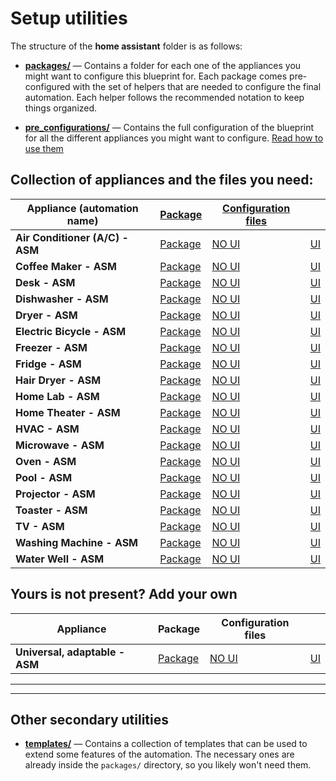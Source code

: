 # Setup utilities
The structure of the **home assistant** folder is as follows:

- [**packages/**](./packages/) — Contains a folder for each one of the appliances you might want to configure this blueprint for. Each package comes pre-configured with the set of helpers that are needed to configure the final automation. Each helper follows the recommended notation to keep things organized.

- [**pre_configurations/**](./pre_configurations/) — Contains the full configuration of the blueprint for all the different appliances you might want to configure. [Read how to use them](./pre_configurations/)

##  Collection of appliances and the files you need:
| Appliance (automation name) | [Package](./README.md) | [Configuration files](./pre_configurations/)| |
|---|---|---|---|
|**Air Conditioner (A/C) - ASM**| [Package](./packages/air_conditioner/) | [NO UI](./pre_configurations/no_ui/asm_air_conditioner_noui_starter.yaml) | [UI](./pre_configurations/ui/asm_air_conditioner_ui_starter.yaml) |
|**Coffee Maker - ASM**| [Package](./packages/coffee_maker/) | [NO UI](./pre_configurations/no_ui/asm_coffee_maker_noui_starter.yaml) | [UI](./pre_configurations/ui/asm_coffee_maker_ui_starter.yaml) |
|**Desk - ASM**| [Package](./packages/desk/) | [NO UI](./pre_configurations/no_ui/asm_desk_noui_starter.yaml) | [UI](./pre_configurations/ui/asm_desk_ui_starter.yaml) |
|**Dishwasher - ASM**| [Package](./packages/dishwasher/) | [NO UI](./pre_configurations/no_ui/asm_dishwasher_noui_starter.yaml) | [UI](./pre_configurations/ui/asm_dishwasher_ui_starter.yaml) |
|**Dryer - ASM**| [Package](./packages/dryer/) | [NO UI](./pre_configurations/no_ui/asm_dryer_noui_starter.yaml) | [UI](./pre_configurations/ui/asm_dryer_ui_starter.yaml)|
|**Electric Bicycle - ASM**| [Package](./packages/electric_bicycle/) | [NO UI](./pre_configurations/no_ui/asm_electric_bicycle_noui_starter.yaml) | [UI](./pre_configurations/ui/asm_electric_bicycle_ui_starter.yaml) |
|**Freezer - ASM**| [Package](./packages/freezer/) | [NO UI](./pre_configurations/no_ui/asm_freezer_noui_starter.yaml) | [UI](./pre_configurations/ui/asm_freezer_ui_starter.yaml) |
|**Fridge - ASM**| [Package](./packages/freezer/) | [NO UI](./pre_configurations/no_ui/asm_fridge_noui_starter.yaml) | [UI](./pre_configurations/ui/asm_fridge_ui_starter.yaml) |
|**Hair Dryer - ASM**| [Package](./packages/hair_dryer/) | [NO UI](./pre_configurations/no_ui/asm_hair_dryer_noui_starter.yaml) | [UI](./pre_configurations/ui/asm_hair_dryer_ui_starter.yaml) |
|**Home Lab - ASM**| [Package](./packages/home_lab/) | [NO UI](./pre_configurations/no_ui/asm_home_lab_noui_starter.yaml) | [UI](./pre_configurations/ui/asm_home_lab_ui_starter.yaml) |
|**Home Theater - ASM**| [Package](./packages/home_theater/) | [NO UI](./pre_configurations/no_ui/asm_home_theater_noui_starter.yaml) | [UI](./pre_configurations/ui/asm_home_theater_ui_starter.yaml) |
|**HVAC - ASM**| [Package](./packages/hvac/) | [NO UI](./pre_configurations/no_ui/asm_hvac_noui_starter.yaml) | [UI](./pre_configurations/ui/asm_hvac_ui_starter.yaml) |
|**Microwave - ASM**| [Package](./packages/microwave/) | [NO UI](./pre_configurations/no_ui/asm_microwave_noui_starter.yaml) | [UI](./pre_configurations/ui/asm_microwave_ui_starter.yaml) |
|**Oven - ASM**| [Package](./packages/oven/) | [NO UI](./pre_configurations/no_ui/asm_oven_noui_starter.yaml) | [UI](./pre_configurations/ui/asm_oven_ui_starter.yaml) |
|**Pool - ASM**| [Package](./packages/pool/) | [NO UI](./pre_configurations/no_ui/asm_pool_noui_starter.yaml) | [UI](./pre_configurations/ui/asm_pool_ui_starter.yaml) |
|**Projector - ASM**| [Package](./packages/projector/) | [NO UI](./pre_configurations/no_ui/asm_projector_noui_starter.yaml) | [UI](./pre_configurations/ui/asm_projector_ui_starter.yaml) |
|**Toaster - ASM**| [Package](./packages/toaster/) | [NO UI](./pre_configurations/no_ui/asm_toaster_noui_starter.yaml) | [UI](./pre_configurations/ui/asm_toaster_ui_starter.yaml) |
|**TV - ASM**| [Package](./packages/tv/) | [NO UI](./pre_configurations/no_ui/asm_tv_noui_starter.yaml) | [UI](./pre_configurations/ui/asm_tv_ui_starter.yaml) |
|**Washing Machine - ASM**| [Package](./packages/washing_machine/) | [NO UI](./pre_configurations/no_ui/asm_washing_machine_noui_starter.yaml) | [UI](./pre_configurations/ui/asm_washing_machine_ui_starter.yaml) |
|**Water Well - ASM**| [Package](./packages/water_well/) | [NO UI](./pre_configurations/no_ui/asm_water_well_noui_starter.yaml) | [UI](./pre_configurations/ui/asm_water_well_ui_starter.yaml) |

## Yours is not present? Add your own
| Appliance | Package | Configuration files| |
|---|---|---|---|
|**Universal, adaptable - ASM**| [Package](./packages/universal/asm_your_appliance_name.yaml) | [NO UI](./pre_configurations/no_ui/asm_your_appliance_name_noui_starter.yaml) | [UI](./pre_configurations/ui/asm_your_appliance_name_ui_starter.yaml)|


---
---
## Other secondary utilities

- [**templates/**](./templates/) — Contains a collection of templates that can be used to extend some features of the automation. The necessary ones are already inside the `packages/` directory, so you likely won't need them.

